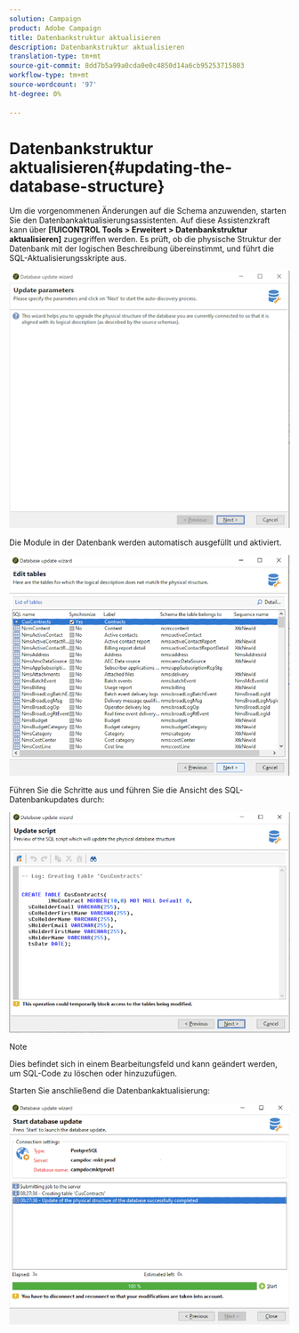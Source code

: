 ```yaml
---
solution: Campaign
product: Adobe Campaign
title: Datenbankstruktur aktualisieren
description: Datenbankstruktur aktualisieren
translation-type: tm+mt
source-git-commit: 8dd7b5a99a0cda0e0c4850d14a6cb95253715803
workflow-type: tm+mt
source-wordcount: '97'
ht-degree: 0%

---
```


# Datenbankstruktur aktualisieren{#updating-the-database-structure}

Um die vorgenommenen Änderungen auf die Schema anzuwenden, starten Sie den Datenbankaktualisierungsassistenten. Auf diese Assistenzkraft kann über **[!UICONTROL Tools > Erweitert > Datenbankstruktur aktualisieren]** zugegriffen werden. Es prüft, ob die physische Struktur der Datenbank mit der logischen Beschreibung übereinstimmt, und führt die SQL-Aktualisierungsskripte aus.

![](assets/schema_update.png)

Die Module in der Datenbank werden automatisch ausgefüllt und aktiviert.

![](assets/schema_update_select2.png)

Führen Sie die Schritte aus und führen Sie die Ansicht des SQL-Datenbankupdates durch:

![](assets/schema_update2.png)

>[!NOTE]
>
>Dies befindet sich in einem Bearbeitungsfeld und kann geändert werden, um SQL-Code zu löschen oder hinzuzufügen.

Starten Sie anschließend die Datenbankaktualisierung:

![](assets/schema_update3.png)
